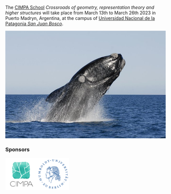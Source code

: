 The [CIMPA School](https://www.cimpa.info/en/node/9) _Crossroads of geometry, representation theory and higher structures_ will take place from March 13th to March 26th 2023 in Puerto Madryn, Argentina, at the campus of [Universidad Nacional de la Patagonia _San Juan Bosco_](http://www.unp.edu.ar). 

<img src="1a.jpg">

### Sponsors
[<img src="CIMPA-logo.png" width="100" height="100">](https://www.cimpa.info)[<img src="HU-logo.png" width="100" height="100">](https://www.hu-berlin.de/en)
